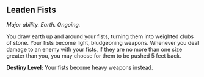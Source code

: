 ## Leaden Fists

_Major ability. Earth. Ongoing._

You draw earth up and around your fists, turning them into weighted clubs of stone. Your fists become light, bludgeoning weapons. Whenever you deal damage to an enemy with your fists, if they are no more than one size greater than you, you may choose for them to be pushed 5 feet back.

**Destiny Level:**
Your fists become heavy weapons instead.
